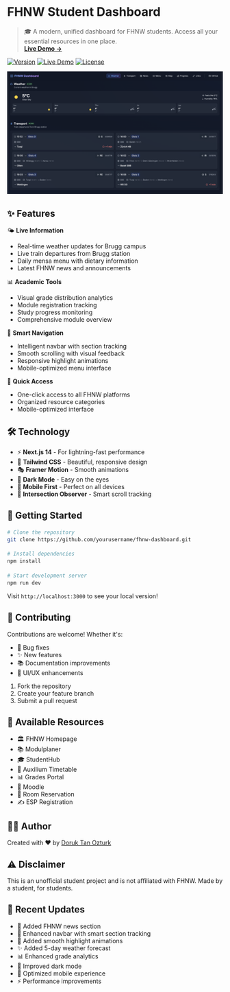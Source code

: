 # FHNW Student Dashboard

> 🎓 A modern, unified dashboard for FHNW students. Access all your essential resources in one place.  
> **[Live Demo →](https://fhnw.doruk.ch)**

[![Version](https://img.shields.io/badge/version-1.1.0-blue.svg)](https://github.com/peaktwilight/fhnw-dashboard/releases)
[![Live Demo](https://img.shields.io/badge/demo-online-green.svg)](https://fhnw.doruk.ch)
[![License](https://img.shields.io/badge/license-MIT-blue.svg)](LICENSE)

![FHNW Dashboard Screenshot](public/images/screenshot.png)

## ✨ Features

🌤️ **Live Information**
- Real-time weather updates for Brugg campus
- Live train departures from Brugg station
- Daily mensa menu with dietary information
- Latest FHNW news and announcements

📊 **Academic Tools**
- Visual grade distribution analytics
- Module registration tracking
- Study progress monitoring
- Comprehensive module overview

🎯 **Smart Navigation**
- Intelligent navbar with section tracking
- Smooth scrolling with visual feedback
- Responsive highlight animations
- Mobile-optimized menu interface

🔗 **Quick Access**
- One-click access to all FHNW platforms
- Organized resource categories
- Mobile-optimized interface

## 🛠️ Technology

- ⚡️ **Next.js 14** - For lightning-fast performance
- 🎨 **Tailwind CSS** - Beautiful, responsive design
- 🎭 **Framer Motion** - Smooth animations
- 🌙 **Dark Mode** - Easy on the eyes
- 📱 **Mobile First** - Perfect on all devices
- 🔄 **Intersection Observer** - Smart scroll tracking

## 🚀 Getting Started

```bash
# Clone the repository
git clone https://github.com/yourusername/fhnw-dashboard.git

# Install dependencies
npm install

# Start development server
npm run dev
```

Visit `http://localhost:3000` to see your local version!

## 🤝 Contributing

Contributions are welcome! Whether it's:
- 🐛 Bug fixes
- ✨ New features
- 📚 Documentation improvements
- 🎨 UI/UX enhancements

1. Fork the repository
2. Create your feature branch
3. Submit a pull request

## 📱 Available Resources

- 🏛️ FHNW Homepage
- 📚 Modulplaner
- 🎓 StudentHub
- 📅 Auxilium Timetable
- 📊 Grades Portal
- 📖 Moodle
- 🏢 Room Reservation
- ✍️ ESP Registration

## 👨‍💻 Author

Created with ❤️ by [Doruk Tan Ozturk](https://doruk.ch)

## ⚠️ Disclaimer

This is an unofficial student project and is not affiliated with FHNW. Made by a student, for students.

## 🔄 Recent Updates

- 📰 Added FHNW news section
- 🎯 Enhanced navbar with smart section tracking
- 🎨 Added smooth highlight animations
- ✨ Added 5-day weather forecast
- 📊 Enhanced grade analytics
- 🌙 Improved dark mode
- 📱 Optimized mobile experience
- ⚡️ Performance improvements

